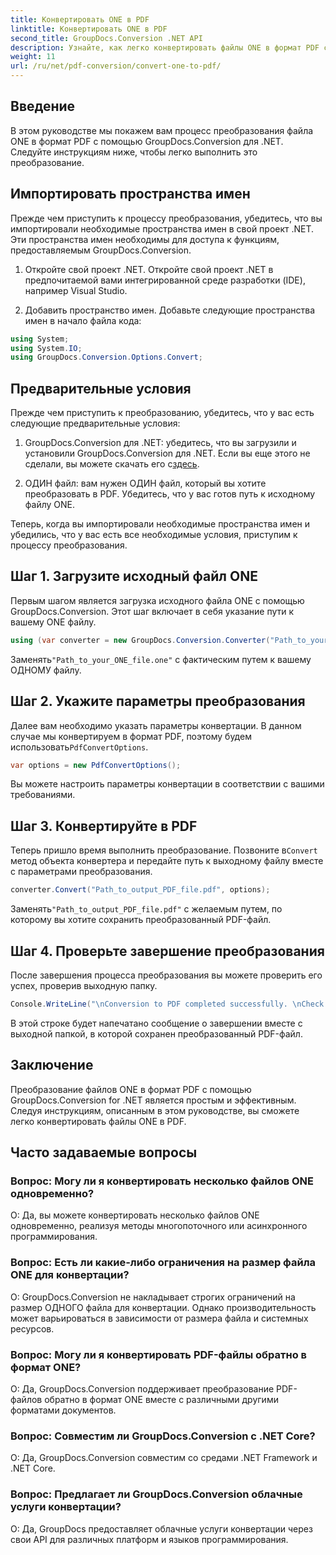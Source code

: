 ```yaml
---
title: Конвертировать ONE в PDF
linktitle: Конвертировать ONE в PDF
second_title: GroupDocs.Conversion .NET API
description: Узнайте, как легко конвертировать файлы ONE в формат PDF с помощью GroupDocs.Conversion для .NET. Следуйте нашему пошаговому руководству.
weight: 11
url: /ru/net/pdf-conversion/convert-one-to-pdf/
---
```

## Введение

В этом руководстве мы покажем вам процесс преобразования файла ONE в формат PDF с помощью GroupDocs.Conversion для .NET. Следуйте инструкциям ниже, чтобы легко выполнить это преобразование.

## Импортировать пространства имен

Прежде чем приступить к процессу преобразования, убедитесь, что вы импортировали необходимые пространства имен в свой проект .NET. Эти пространства имен необходимы для доступа к функциям, предоставляемым GroupDocs.Conversion.

1. Откройте свой проект .NET. Откройте свой проект .NET в предпочитаемой вами интегрированной среде разработки (IDE), например Visual Studio.

2. Добавить пространство имен. Добавьте следующие пространства имен в начало файла кода:

```csharp
using System;
using System.IO;
using GroupDocs.Conversion.Options.Convert;
```

## Предварительные условия

Прежде чем приступить к преобразованию, убедитесь, что у вас есть следующие предварительные условия:

1.  GroupDocs.Conversion для .NET: убедитесь, что вы загрузили и установили GroupDocs.Conversion для .NET. Если вы еще этого не сделали, вы можете скачать его с[здесь](https://releases.groupdocs.com/conversion/net/).

2. ОДИН файл: вам нужен ОДИН файл, который вы хотите преобразовать в PDF. Убедитесь, что у вас готов путь к исходному файлу ONE.

Теперь, когда вы импортировали необходимые пространства имен и убедились, что у вас есть все необходимые условия, приступим к процессу преобразования.

## Шаг 1. Загрузите исходный файл ONE

Первым шагом является загрузка исходного файла ONE с помощью GroupDocs.Conversion. Этот шаг включает в себя указание пути к вашему ONE файлу.

```csharp
using (var converter = new GroupDocs.Conversion.Converter("Path_to_your_ONE_file.one"))
```

 Заменять`"Path_to_your_ONE_file.one"` с фактическим путем к вашему ОДНОМУ файлу.

## Шаг 2. Укажите параметры преобразования

 Далее вам необходимо указать параметры конвертации. В данном случае мы конвертируем в формат PDF, поэтому будем использовать`PdfConvertOptions`.

```csharp
var options = new PdfConvertOptions();
```

Вы можете настроить параметры конвертации в соответствии с вашими требованиями.

## Шаг 3. Конвертируйте в PDF

 Теперь пришло время выполнить преобразование. Позвоните в`Convert` метод объекта конвертера и передайте путь к выходному файлу вместе с параметрами преобразования.

```csharp
converter.Convert("Path_to_output_PDF_file.pdf", options);
```

 Заменять`"Path_to_output_PDF_file.pdf"` с желаемым путем, по которому вы хотите сохранить преобразованный PDF-файл.

## Шаг 4. Проверьте завершение преобразования

После завершения процесса преобразования вы можете проверить его успех, проверив выходную папку.

```csharp
Console.WriteLine("\nConversion to PDF completed successfully. \nCheck output in {0}", outputFolder);
```

В этой строке будет напечатано сообщение о завершении вместе с выходной папкой, в которой сохранен преобразованный PDF-файл.

## Заключение

Преобразование файлов ONE в формат PDF с помощью GroupDocs.Conversion for .NET является простым и эффективным. Следуя инструкциям, описанным в этом руководстве, вы сможете легко конвертировать файлы ONE в PDF.

## Часто задаваемые вопросы

### Вопрос: Могу ли я конвертировать несколько файлов ONE одновременно?

О: Да, вы можете конвертировать несколько файлов ONE одновременно, реализуя методы многопоточного или асинхронного программирования.

### Вопрос: Есть ли какие-либо ограничения на размер файла ONE для конвертации?

О: GroupDocs.Conversion не накладывает строгих ограничений на размер ОДНОГО файла для конвертации. Однако производительность может варьироваться в зависимости от размера файла и системных ресурсов.

### Вопрос: Могу ли я конвертировать PDF-файлы обратно в формат ONE?

О: Да, GroupDocs.Conversion поддерживает преобразование PDF-файлов обратно в формат ONE вместе с различными другими форматами документов.

### Вопрос: Совместим ли GroupDocs.Conversion с .NET Core?

О: Да, GroupDocs.Conversion совместим со средами .NET Framework и .NET Core.

### Вопрос: Предлагает ли GroupDocs.Conversion облачные услуги конвертации?

О: Да, GroupDocs предоставляет облачные услуги конвертации через свои API для различных платформ и языков программирования.